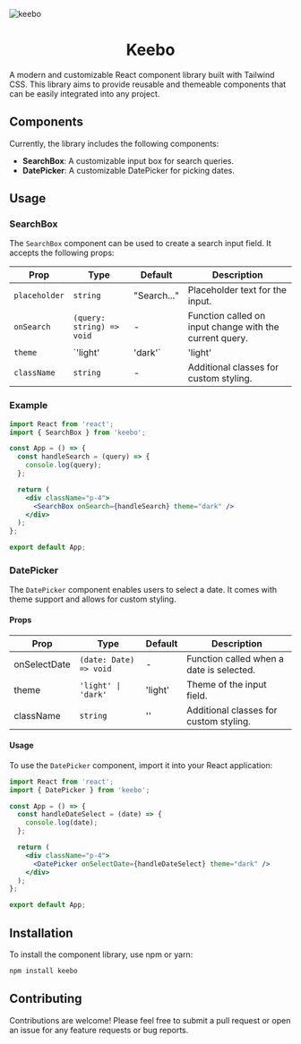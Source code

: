 ![keebo](https://github.com/user-attachments/assets/803ea38d-6296-4236-91e5-873a52b78801)

<h1 align="center">Keebo</h1>

A modern and customizable React component library built with Tailwind CSS. This library aims to provide reusable and themeable components that can be easily integrated into any project.

## Components

Currently, the library includes the following components:

- **SearchBox**: A customizable input box for search queries.
- **DatePicker**: A customizable DatePicker for picking dates.


## Usage

### SearchBox

The `SearchBox` component can be used to create a search input field. It accepts the following props:

| Prop          | Type                      | Default      | Description                                   |
|---------------|---------------------------|--------------|-----------------------------------------------|
| `placeholder` | `string`                  | "Search..."  | Placeholder text for the input.              |
| `onSearch`    | `(query: string) => void` | -            | Function called on input change with the current query. |
| `theme`       | `'light' | 'dark'`       | 'light'      | Theme of the input field.                     |
| `className`   | `string`                  | -            | Additional classes for custom styling.        |

### Example

```jsx
import React from 'react';
import { SearchBox } from 'keebo';

const App = () => {
  const handleSearch = (query) => {
    console.log(query);
  };

  return (
    <div className="p-4">
      <SearchBox onSearch={handleSearch} theme="dark" />
    </div>
  );
};

export default App;

```

### DatePicker

The `DatePicker` component enables users to select a date. It comes with theme support and allows for custom styling.

#### Props
| Prop        | Type                        | Default       | Description                                          |
|-------------|-----------------------------|---------------|------------------------------------------------------|
| onSelectDate| `(date: Date) => void`     | -             | Function called when a date is selected.            |
| theme       | `'light' \| 'dark'`        | 'light'       | Theme of the input field.                            |
| className   | `string`                   | ''            | Additional classes for custom styling.               |

#### Usage

To use the `DatePicker` component, import it into your React application:

```jsx
import React from 'react';
import { DatePicker } from 'keebo';

const App = () => {
  const handleDateSelect = (date) => {
    console.log(date);
  };

  return (
    <div className="p-4">
      <DatePicker onSelectDate={handleDateSelect} theme="dark" />
    </div>
  );
};

export default App;
```

## Installation

To install the component library, use npm or yarn:

```bash
npm install keebo
```

## Contributing

Contributions are welcome! Please feel free to submit a pull request or open an issue for any feature requests or bug reports.

